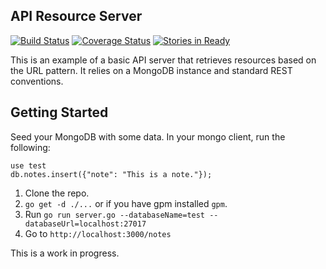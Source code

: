 ## API Resource Server

[![Build Status](https://travis-ci.org/tquach/golang-rest-server.png?branch=master)](https://travis-ci.org/tquach/golang-rest-server) [![Coverage Status](https://coveralls.io/repos/tquach/golang-rest-server/badge.png?branch=master)](https://coveralls.io/r/tquach/golang-rest-server?branch=master) [![Stories in Ready](https://badge.waffle.io/tquach/golang-rest-server.png?label=ready&title=Ready)](https://waffle.io/tquach/golang-rest-server)

This is an example of a basic API server that retrieves resources based on the URL pattern. It relies on a MongoDB instance and standard REST conventions.

## Getting Started

Seed your MongoDB with some data. In your mongo client, run the following:

    use test
    db.notes.insert({"note": "This is a note."});

1. Clone the repo.
2. `go get -d ./...` or if you have gpm installed `gpm`.
3. Run `go run server.go --databaseName=test --databaseUrl=localhost:27017`
4. Go to `http://localhost:3000/notes`

This is a work in progress.
